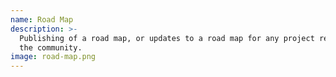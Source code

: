 ```yaml
---
name: Road Map
description: >-
  Publishing of a road map, or updates to a road map for any project relevant to
  the community.
image: road-map.png
---
```


